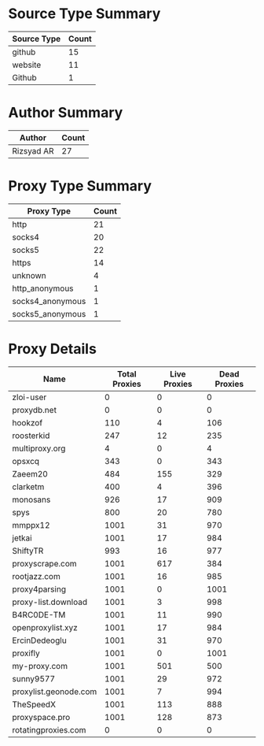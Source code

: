 # Source Type Summary

| Source Type | Count |
|-------------|-------|
| github | 15 |
| website | 11 |
| Github | 1 |


# Author Summary

| Author | Count |
|--------|-------|
| Rizsyad AR | 27 |


# Proxy Type Summary

| Proxy Type | Count |
|------------|-------|
| http | 21 |
| socks4 | 20 |
| socks5 | 22 |
| https | 14 |
| unknown | 4 |
| http_anonymous | 1 |
| socks4_anonymous | 1 |
| socks5_anonymous | 1 |


# Proxy Details

| Name | Total Proxies | Live Proxies | Dead Proxies |
|------|---------------|--------------|---------------|
| zloi-user | 0 | 0 | 0 |
| proxydb.net | 0 | 0 | 0 |
| hookzof | 110 | 4 | 106 |
| roosterkid | 247 | 12 | 235 |
| multiproxy.org | 4 | 0 | 4 |
| opsxcq | 343 | 0 | 343 |
| Zaeem20 | 484 | 155 | 329 |
| clarketm | 400 | 4 | 396 |
| monosans | 926 | 17 | 909 |
| spys | 800 | 20 | 780 |
| mmppx12 | 1001 | 31 | 970 |
| jetkai | 1001 | 17 | 984 |
| ShiftyTR | 993 | 16 | 977 |
| proxyscrape.com | 1001 | 617 | 384 |
| rootjazz.com | 1001 | 16 | 985 |
| proxy4parsing | 1001 | 0 | 1001 |
| proxy-list.download | 1001 | 3 | 998 |
| B4RC0DE-TM | 1001 | 11 | 990 |
| openproxylist.xyz | 1001 | 17 | 984 |
| ErcinDedeoglu | 1001 | 31 | 970 |
| proxifly | 1001 | 0 | 1001 |
| my-proxy.com | 1001 | 501 | 500 |
| sunny9577 | 1001 | 29 | 972 |
| proxylist.geonode.com | 1001 | 7 | 994 |
| TheSpeedX | 1001 | 113 | 888 |
| proxyspace.pro | 1001 | 128 | 873 |
| rotatingproxies.com | 0 | 0 | 0 |
